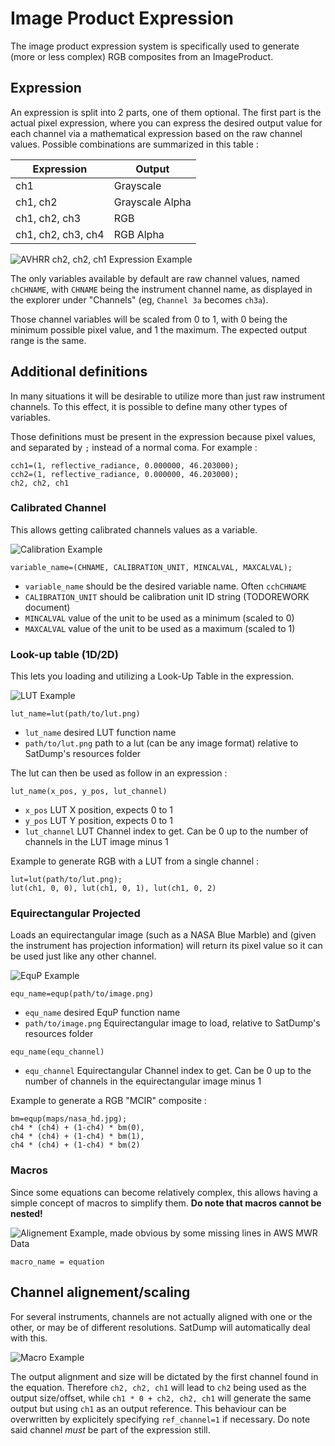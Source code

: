 # Image Product Expression

The image product expression system is specifically used to generate (more or less complex) RGB composites from an ImageProduct.

## Expression

An expression is split into 2 parts, one of them optional. The first part is the actual pixel expression, where you can express the desired output value for each channel via a mathematical expression based on the raw channel values. Possible combinations are summarized in this table  :

| Expression         | Output          |
|--------------------|-----------------|
| ch1                | Grayscale       |
| ch1, ch2           | Grayscale Alpha |
| ch1, ch2, ch3      | RGB             |
| ch1, ch2, ch3, ch4 | RGB Alpha       |

![AVHRR ch2, ch2, ch1 Expression Example](img_exp/simple.png)

The only variables available by default are raw channel values, named `chCHNAME`, with `CHNAME` being the instrument channel name, as displayed in the explorer under "Channels" (eg, `Channel 3a` becomes `ch3a`).

Those channel variables will be scaled from 0 to 1, with 0 being the minimum possible pixel value, and 1 the maximum. The expected output range is the same.

## Additional definitions

In many situations it will be desirable to utilize more than just raw instrument channels. To this effect, it is possible to define many other types of variables.  

Those definitions must be present in the expression because pixel values, and separated by `;` instead of a normal coma. For example :

```
cch1=(1, reflective_radiance, 0.000000, 46.203000);
cch2=(1, reflective_radiance, 0.000000, 46.203000);
ch2, ch2, ch1
```

### Calibrated Channel

This allows getting calibrated channels values as a variable.

![Calibration Example](img_exp/cal.png)

```
variable_name=(CHNAME, CALIBRATION_UNIT, MINCALVAL, MAXCALVAL);
```

- `variable_name` should be the desired variable name. Often `cchCHNAME`
- `CALIBRATION_UNIT` should be calibration unit ID string (TODOREWORK document)
- `MINCALVAL` value of the unit to be used as a minimum (scaled to 0)
- `MAXCALVAL` value of the unit to be used as a maximum (scaled to 1)

### Look-up table (1D/2D)

This lets you loading and utilizing a Look-Up Table in the expression.

![LUT Example](img_exp/lut.png)

```
lut_name=lut(path/to/lut.png)
```

- `lut_name` desired LUT function name
- `path/to/lut.png` path to a lut (can be any image format) relative to SatDump's resources folder

The lut can then be used as follow in an expression :

```
lut_name(x_pos, y_pos, lut_channel)
```

- `x_pos` LUT X position, expects 0 to 1
- `y_pos` LUT Y position, expects 0 to 1
- `lut_channel` LUT Channel index to get. Can be 0 up to the number of channels in the LUT image minus 1

Example to generate RGB with a LUT from a single channel :

```
lut=lut(path/to/lut.png);
lut(ch1, 0, 0), lut(ch1, 0, 1), lut(ch1, 0, 2)
```

### Equirectangular Projected

Loads an equirectangular image (such as a NASA Blue Marble) and (given the instrument has projection information) will return its pixel value so it can be used just like any other channel.

![EquP Example](img_exp/equ.png)

```
equ_name=equp(path/to/image.png)
```

- `equ_name` desired EquP function name
- `path/to/image.png` Equirectangular image to load, relative to SatDump's resources folder

```
equ_name(equ_channel)
```

- `equ_channel` Equirectangular Channel index to get. Can be 0 up to the number of channels in the equirectangular image minus 1

Example to generate a RGB "MCIR" composite :

```
bm=equp(maps/nasa_hd.jpg); 
ch4 * (ch4) + (1-ch4) * bm(0), 
ch4 * (ch4) + (1-ch4) * bm(1), 
ch4 * (ch4) + (1-ch4) * bm(2)
```

### Macros

Since some equations can become relatively complex, this allows having a simple concept of macros to simplify them. **Do note that macros cannot be nested!**

![Alignement Example, made obvious by some missing lines in AWS MWR Data](img_exp/macro.png)

```
macro_name = equation
```

## Channel alignement/scaling

For several instruments, channels are not actually aligned with one or the other, or may be of different resolutions. SatDump will automatically deal with this.

![Macro Example](img_exp/align.png)

The output alignment and size will be dictated by the first channel found in the equation. Therefore `ch2, ch2, ch1` will lead to `ch2` being used as the output size/offset, while `ch1 * 0 + ch2, ch2, ch1` will generate the same output but using `ch1` as an output reference. This behaviour can be overwritten by explicitely specifying `ref_channel=1` if necessary. Do note said channel *must* be part of the expression still.